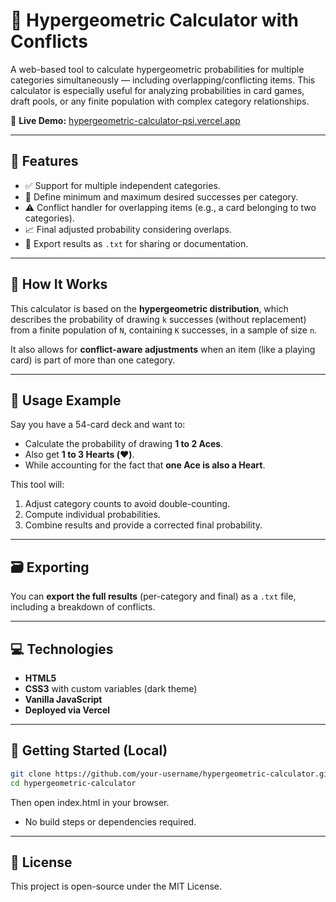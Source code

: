# 🎲 Hypergeometric Calculator with Conflicts

A web-based tool to calculate hypergeometric probabilities for multiple categories simultaneously — including overlapping/conflicting items. This calculator is especially useful for analyzing probabilities in card games, draft pools, or any finite population with complex category relationships.

🔗 **Live Demo:** [hypergeometric-calculator-psi.vercel.app](https://hypergeometric-calculator-psi.vercel.app/)

---

## 📌 Features

- ✅ Support for multiple independent categories.
- 🔄 Define minimum and maximum desired successes per category.
- ⚠️ Conflict handler for overlapping items (e.g., a card belonging to two categories).
- 📈 Final adjusted probability considering overlaps.
- 📄 Export results as `.txt` for sharing or documentation.

---

## 📐 How It Works

This calculator is based on the **hypergeometric distribution**, which describes the probability of drawing `k` successes (without replacement) from a finite population of `N`, containing `K` successes, in a sample of size `n`.

It also allows for **conflict-aware adjustments** when an item (like a playing card) is part of more than one category.

---

## 🧮 Usage Example

Say you have a 54-card deck and want to:

- Calculate the probability of drawing **1 to 2 Aces**.
- Also get **1 to 3 Hearts (♥️)**.
- While accounting for the fact that **one Ace is also a Heart**.

This tool will:

1. Adjust category counts to avoid double-counting.
2. Compute individual probabilities.
3. Combine results and provide a corrected final probability.

---

## 🗃 Exporting

You can **export the full results** (per-category and final) as a `.txt` file, including a breakdown of conflicts.

---

## 💻 Technologies

- **HTML5**
- **CSS3** with custom variables (dark theme)
- **Vanilla JavaScript**
- **Deployed via Vercel**

---

## 🚀 Getting Started (Local)

```bash
git clone https://github.com/your-username/hypergeometric-calculator.git
cd hypergeometric-calculator
```

Then open index.html in your browser.
- No build steps or dependencies required.

---

## 📃 License

This project is open-source under the MIT License.